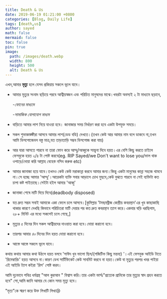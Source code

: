 ```yaml
---
title: Death & Us
date: 2019-06-19 01:21:00 +0800
categories: [Blog, Daily Life]
tags: [death,us]
author: sayed
math: false
mermaid: false
toc: false
pin: true
image:
  path: /images/death.webp
  width: 800
  height: 500
  alt: Death & Us
---
```


এখন,আমার **মৃত্যু** হলে যেসব প্রকিয়ায় সকলে ভূলে যাবে।

- আমার মৃত্যুর সংবাদ ছড়িয়ে পরবে আত্বীয়স্বজন এবং পরিচিত মানুষদের মাঝে।খবরটা অবস্যই ২ টা মাধ্যমে ছড়াবে,

  *-ফোনের মাধ্যমে*

  *-সামাজিক যোগাযোগ মাধ্যম*

- বাড়িতে আমার লাশ নিয়ে যাওয়া হবে। জানাজার সময় নির্ধারণ করা হবে একটা উপযুক্ত সময়ে।

- সকল শুভাকাঙ্ক্ষীরা আসবে আমার লাশ(ডেড বডি) দেখতে।(তখন কেউ আর আমার নাম বলে ডাকবে না,তখন আমি ডিসপোজেবল বস্তু মাত্র,যত তাড়াতাড়ি সম্ভব ডিসপোজ করা যায়)

- আর যারা আসতে পারবে না তারা ফোন করে আম্মু/আব্বুকে সান্ত্বনা দিবে হয়ত।এর বেশি কিছু করতে চাইলে ফেসবুকে হয়ত ২/৪ টা পোষ্ট করবে(eg. RIP Sayed/we Don't want to lose you/ভাল থাক ওপাড়ে/দোয়া করি আল্লাহ বেহেস্ত নসিব করুক etc)

- আমার জানাজা হয়ে যাবে।তখনও কেউ কেউ মরাকান্না করবে আমার জন্য।কিন্তু একটা মানুষের কান্না সহজে থামবে না।সে হচ্ছে আমার 'আম্মু'।আরেকটা ব্যক্তি সবার আড়ালে চোখ মুছবে,কেউ বুঝতে পারবে না সেই ব্যক্তিটা কত চাপা কষ্ট পাইতাছে।সেইটা হইল আমার 'আব্বু'

- জানাজা শেষে মাটি দিয়ে দিবে(deadbody disposed)

- যত দ্রুত সম্ভব সবাই আমাকে একা ফেলে চলে আসবে।[কুমিল্লার 'টমছমব্রীজ কেন্দ্রীয় কবরস্থান'এর খুব কাছাকাছি থাকার কারণে দেখছি কিভাবে পরিচিতরা মাটি দেয়ার পর কত দ্রুত কবরস্থান ত্যাগ করে।একবার ঘড়ি ধরছিলাম, ২৮+ মিনিট এর মধ্যে সকলেই চলে গেছে,]

- মৃত্যুর ৫ দিনের দিন সকল আত্বীয়দের দাওয়াত করা হবে।দোয়া করানো হবে।

- তারপর আবার *৪০* দিনের দিন হয়ত দোয়া করানো হবে।

- আস্তে আস্তে সকলে ভূলে যাবে।

কথায় কথায় আমার কথা উঠলে হয়ত বলবে 'সাঈদ খুব ভালো ছিল/(পজিটিভ কিছু মন্তব্য) '।এই ফেসবুক আইডি টাতে 'রিমেম্বারিং' হয়ত আসবে না।কারণ ডেথ সার্টিফিকেট কেউ সাবমিট করবে না হয়ত।কেউ বা মৃত্যুর পরপর খবর পাইয়া এই আইডি ট্যাগ কইরা 'রিপ' পোষ্ট করব।

আমি দৃঢ়ভাবে পবিত্র ধর্মগ্রন্থ "আল কুরআন " বিশ্বাস করি।তার একটা ভার্সঃ"প্রত্যেক প্রানিকে তার মৃত্যুর স্বাদ গ্রহন করতে হবে"
সো,আমি জানি আমার যে কোন সময় মৃত্যু হবে।

"মৃত্য"কে স্মরণ করে উক্ত লিখাটি লিখা😢
